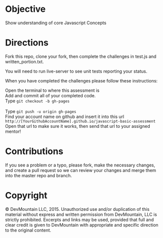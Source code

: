 <h1>Objective</h1>
Show understanding of core Javascript Concepts

<h1>Directions </h1>

Fork this repo, clone your fork, then complete the challenges in test.js and written_portion.txt.

You will need to run live-server to see unit tests reporting your status.

When you have completed the challenges please follow these instructions:

Open the terminal to where this assessment is<br>
Add and commit all of your completed code.<br>
Type <code>git checkout -b gh-pages </code><br>
Type <code>git push -u origin gh-pages</code><br>
Find your account name on github and insert it into this url <code>http://[YourGithubAccountName].github.io/javascript-basic-assessment</code><br>
Open that url to make sure it works, then send that url to your assigned mentor!

<h1>Contributions</h1>

If you see a problem or a typo, please fork, make the necessary changes, and create a pull request so we can review your changes and merge them into the master repo and branch.

<h1>Copyright</h1>

© DevMountain LLC, 2015. Unauthorized use and/or duplication of this material without express and written permission from DevMountain, LLC is strictly prohibited. Excerpts and links may be used, provided that full and clear credit is given to DevMountain with appropriate and specific direction to the original content.

